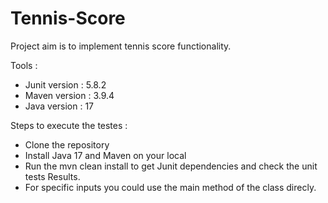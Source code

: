 # Tennis-Score
Project aim is to implement tennis score functionality.

Tools :
- Junit version : 5.8.2
- Maven version : 3.9.4
- Java version : 17

Steps to execute the testes :

- Clone the repository
- Install Java 17 and Maven on your local
- Run the mvn clean install to get Junit dependencies and check the unit tests Results.
- For specific inputs you could use the main method of the class direcly.
